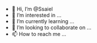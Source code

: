 - 👋 Hi, I’m @Ssaiel
- 👀 I’m interested in ...
- 🌱 I’m currently learning ...
- 💞️ I’m looking to collaborate on ...
- 📫 How to reach me ...

<!---
Ssaiel/Ssaiel is a ✨ special ✨ repository because its `README.md` (this file) appears on your GitHub profile.
You can click the Preview link to take a look at your changes.
--->
